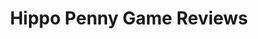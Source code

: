 ---
title: Hippo Penny Game Reviews
layout: scoredetail
permalink: /meta-score/pixeljunk-monsters-ultimate-hd
header:
  teaser: /assets/images/pixeljunk-monsters-ultimate-hd.jpg
  video:
    id: DZWW6D7Ri6k
    provider: youtube
---